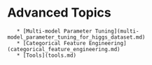 # Advanced Topics

       * [Multi-model Parameter Tuning](multi-model_parameter_tuning_for_higgs_dataset.md)
       * [Categorical Feature Engineering](categorical_feature_engineering.md)
       * [Tools](tools.md)

